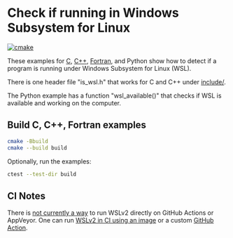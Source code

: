 # Check if running in Windows Subsystem for Linux

[![cmake](https://github.com/scivision/detect-windows-subsystem-for-linux/actions/workflows/cmake.yml/badge.svg)](https://github.com/scivision/detect-windows-subsystem-for-linux/actions/workflows/cmake.yml)

These examples for [C](./c/), [C++](./cpp), [Fortran](./fortran/), and Python show how to detect if a program is running under Windows Subsystem for Linux (WSL).

There is one header file "is_wsl.h" that works for C and C++ under [include/](./include/).

The Python example has a function "wsl_available()" that checks if WSL is available and working on the computer.

## Build C, C++, Fortran examples

```sh
cmake -Bbuild
cmake --build build
```

Optionally, run the examples:

```sh
ctest --test-dir build
```

## CI Notes

There is
[not currently a way](https://github.com/actions/runner-images/issues/5760)
to run WSLv2 directly on GitHub Actions or AppVeyor.
One can run
[WSLv2 in CI using an image](https://github.com/ubuntu/wsl-actions-example/blob/main/.github/workflows/test_wsl.yaml)
or a custom
[GitHub Action](https://github.com/Vampire/setup-wsl).
